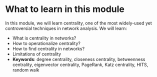 # What to learn in this module

In this module, we will learn centrality, one of the most widely-used yet controversial techniques in network analysis. We will learn:
- What is centrality in networks?
- How to operationalize centrality?
- How to find centrality in networks?
- Limitations of centrality
- **Keywords**: degree centrality, closeness centrality, betweenness centrality, eigenvector centrality, PageRank, Katz centrality, HITS, random walk